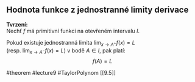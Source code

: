## Hodnota funkce z jednostranné limity derivace

**Tvrzení:**  
Nechť $f$ má primitivní funkci na otevřeném intervalu $I$.

Pokud existuje jednostranná limita $\lim_{x \to A^+} f(x) = L$  
(resp. $\lim_{x \to A^-} f(x) = L$) v bodě $A \in I$, pak platí:
$$
f(A) = L
$$




#theorem #lecture9 #TaylorPolynom 
[[9.5]]